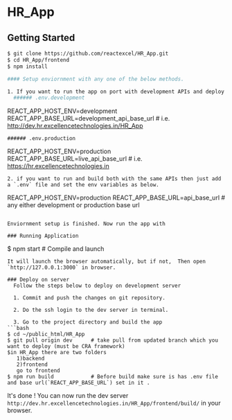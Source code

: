 # HR_App

## Getting Started

```bash
$ git clone https://github.com/reactexcel/HR_App.git
$ cd HR_App/frontend
$ npm install 

#### Setup enviornment with any one of the below methods.

1. If you want to run the app on port with development APIs and deploy with live APIs then add two files `.env.development` & `.env.production`. and set the env variables as below.
  ###### .env.development
  ```
  REACT_APP_HOST_ENV=development
  REACT_APP_BASE_URL=development_api_base_url     # i.e. http://dev.hr.excellencetechnologies.in/HR_App
  ```
  ###### .env.production
  ```
  REACT_APP_HOST_ENV=production
  REACT_APP_BASE_URL=live_api_base_url    # i.e. https://hr.excellencetechnologies.in
  ```
  2. if you want to run and build both with the same APIs then just add a `.env` file and set the env variables as below.
 ```
  REACT_APP_HOST_ENV=production
  REACT_APP_BASE_URL=api_base_url     # any either development or production base url
  ```

Enviornment setup is finished. Now run the app with 

### Running Application
```
$ npm start                # Compile and launch
```
It will launch the browser automatically, but if not,  Then open `http://127.0.0.1:3000` in browser.

### Deploy on server 
  Follow the steps below to deploy on development server

  1. Commit and push the changes on git repository.
  
  2. Do the ssh login to the dev server in terminal.
  
  3. Go to the project directory and build the app
```bash
$ cd ~/public_html/HR_App
$ git pull origin dev      # take pull from updated branch which you want to deploy (must be CRA framework)
$in HR_App there are two folders 
   1)backend
   2)frontend
   go to frontend 
$ npm run build            # Before build make sure is has .env file and base url(`REACT_APP_BASE_URL`) set in it . 
```

  It's done !
  You can now run the dev server `http://dev.hr.excellencetechnologies.in/HR_App/frontend/build/` in your browser.


